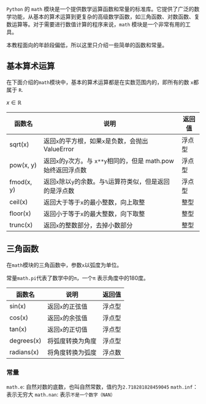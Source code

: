 `Python` 的 `math` 模块是一个提供数学运算函数和常量的标准库。它提供了广泛的数学功能，从基本的算术运算到更复杂的高级数学函数，如三角函数、对数函数、复数运算等。对于需要进行数值计算的程序来说，`math` 模块是一个非常有用的工具。

本教程面向的年龄段偏低，所以这里只介绍一些简单的函数和常量。

## 基本算术运算

在下面介绍的`math`模块中，基本的算术运算都是在实数范围内的，即所有的数 `x`都属于 `R`.

$x \in \mathbb{R}$

| 函数名        | 说明                                         | 返回值 |
| ---------- | ------------------------------------------ | --- |
| sqrt(x)    | 返回`x`的平方根，如果`x`是负数，会抛出 ValueError          | 浮点型 |
| pow(x, y)  | 返回`x`的`y`次方。与 `x**y`相同的，但是 math.pow始终返回浮点数 | 浮点型 |
| fmod(x, y) | 返回`x`除以`y`的余数。与`%`运算符类似，但是返回的是浮点数          | 浮点型 |
| ceil(x)    | 返回大于等于`x`的最小整数，向上取整                        | 整型  |
| floor(x)   | 返回小于等于`x`的最大整数，向下取整                        | 整型  |
| trunc(x)   | 返回`x`的整数部分，去掉小数部分                          | 整型  |

## 三角函数

在`math`模块的三角函数中，参数`x`以弧度为单位。

常量`math.pi`代表了数学中的`π`，一个`π` 表示角度中的180度。

| 函数名        | 说明        | 返回值 |
| ---------- | --------- | --- |
| sin(x)     | 返回`x`的正弦值 | 浮点型 |
| cos(x)     | 返回`x`的余弦值 | 浮点型 |
| tan(x)     | 返回`x`的正切值 | 浮点型 |
| degrees(x) | 将弧度转换为角度  | 浮点型 |
| radians(x) | 将角度转换为弧度  | 浮点数 |

### 常量

`math.e`: 自然对数的底数，也叫自然常数，值约为`2.718281828459045`
`math.inf`：表示无穷大
`math.nan`: 表示`不是一个数字（NAN）`
